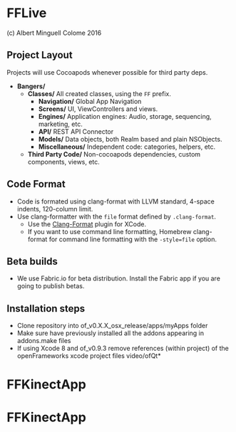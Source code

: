 # FFLive

(c) Albert Minguell Colome 2016

## Project Layout

Projects will use Cocoapods whenever possible for third party deps.

- **Bangers/**
  - **Classes/**  All created classes, using the `FF` prefix.
    - **Navigation/** Global App Navigation
    - **Screens/** UI, ViewControllers and views.
    - **Engines/** Application engines: Audio, storage, sequencing, marketing, etc.       
    - **API/** REST API Connector           
    - **Models/** Data objects, both Realm based and plain NSObjects.       
    - **Miscellaneous/** Independent code: categories, helpers, etc.
  - **Third Party Code/** Non-cocoapods dependencies, custom components, views, etc.

## Code Format

- Code is formated using clang-format with LLVM standard, 4-space indents, 120-column limit.
- Use clang-formatter with the `file` format defined by `.clang-format`.
    - Use the [Clang-Format](https://github.com/travisjeffery/ClangFormat-Xcode) plugin for XCode.
    - If you want to use command line formatting, Homebrew clang-format for command line formatting with the `-style=file` option.


## Beta builds

- We use Fabric.io for beta distribution. Install the Fabric app if you are going to publish betas.

## Installation steps

- Clone repository into of_v0.X.X_osx_release/apps/myApps folder
- Make sure have previously installed all the addons appearing in addons.make files
- If using Xcode 8 and of_v0.9.3 remove references (within project) of the openFrameworks xcode project files video/ofQt*




# FFKinectApp
# FFKinectApp
